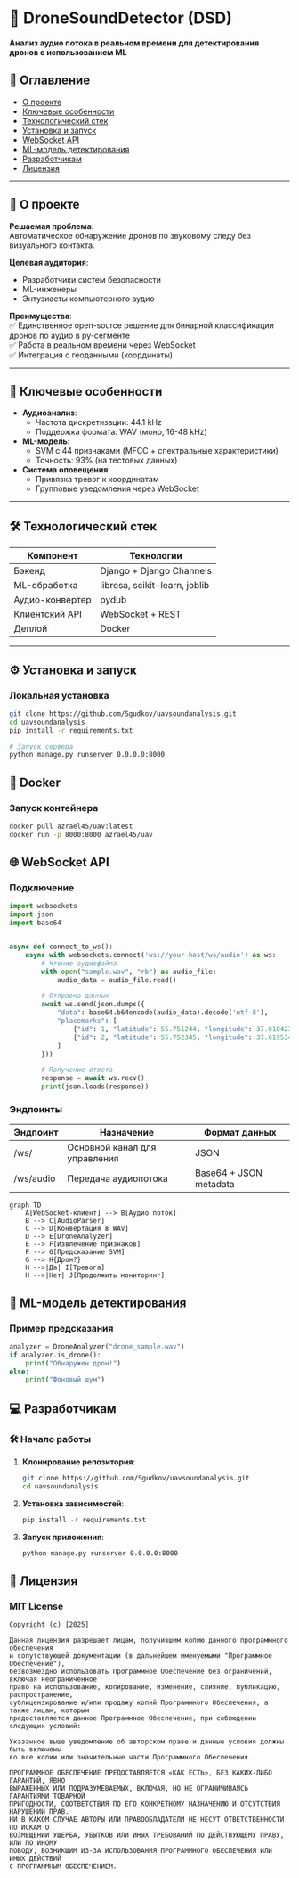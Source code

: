 # 🚁 DroneSoundDetector (DSD)

**Анализ аудио потока в реальном времени для детектирования дронов с использованием ML**

## 📌 Оглавление

- [О проекте](#-о-проекте)
- [Ключевые особенности](#-ключевые-особенности)
- [Технологический стек](#-технологический-стек)
- [Установка и запуск](#-установка-и-запуск)
- [WebSocket API](#-websocket-api)
- [ML-модель детектирования](#-ml-модель-детектирования)
- [Разработчикам](#-разработчикам)
- [Лицензия](#-лицензия)

---

## 🌟 О проекте

**Решаемая проблема**:  
Автоматическое обнаружение дронов по звуковому следу без визуального контакта.

**Целевая аудитория**:

- Разработчики систем безопасности
- ML-инженеры
- Энтузиасты компьютерного аудио

**Преимущества**:  
✅ Единственное open-source решение для бинарной классификации дронов по аудио в ру-сегменте  
✅ Работа в реальном времени через WebSocket  
✅ Интеграция с геоданными (координаты)

---

## 🚀 Ключевые особенности

- **Аудиоанализ**:
    - Частота дискретизации: 44.1 kHz
    - Поддержка формата: WAV (моно, 16-48 kHz)
- **ML-модель**:
    - SVM с 44 признаками (MFCC + спектральные характеристики)
    - Точность: 93% (на тестовых данных)
- **Система оповещения**:
    - Привязка тревог к координатам
    - Групповые уведомления через WebSocket

---

## 🛠 Технологический стек

| Компонент       | Технологии                    |
|-----------------|-------------------------------|
| Бэкенд          | Django + Django Channels      |
| ML-обработка    | librosa, scikit-learn, joblib |
| Аудио-конвертер | pydub                         |
| Клиентский API  | WebSocket + REST              |
| Деплой          | Docker                        |

---

## ⚙ Установка и запуск

### Локальная установка

```bash
git clone https://github.com/Sgudkov/uavsoundanalysis.git  
cd uavsoundanalysis  
pip install -r requirements.txt  

# Запуск сервера  
python manage.py runserver 0.0.0.0:8000
```

## 🐳 Docker

### Запуск контейнера

```bash
docker pull azrael45/uav:latest
docker run -p 8000:8000 azrael45/uav
```

## 🌐 WebSocket API

### Подключение

```python
import websockets
import json
import base64


async def connect_to_ws():
    async with websockets.connect('ws://your-host/ws/audio') as ws:
        # Чтение аудиофайла
        with open("sample.wav", "rb") as audio_file:
            audio_data = audio_file.read()

        # Отправка данных
        await ws.send(json.dumps({
            "data": base64.b64encode(audio_data).decode('utf-8'),
            "placemarks": [
                {"id": 1, "latitude": 55.751244, "longitude": 37.618423},
                {"id": 2, "latitude": 55.752345, "longitude": 37.619534}
            ]
        }))

        # Получение ответа
        response = await ws.recv()
        print(json.loads(response))
```

### Эндпоинты

| Эндпоинт  | Назначение                    | Формат данных          |
|-----------|-------------------------------|------------------------|
| /ws/      | Основной канал для управления | JSON                   |
| /ws/audio | Передача аудиопотока          | Base64 + JSON metadata |

```mermaid
graph TD
    A[WebSocket-клиент] --> B[Аудио поток]
    B --> C[AudioParser]
    C --> D[Конвертация в WAV]
    D --> E[DroneAnalyzer]
    E --> F[Извлечение признаков]
    F --> G[Предсказание SVM]
    G --> H{Дрон?}
    H -->|Да| I[Тревога]
    H -->|Нет| J[Продолжить мониторинг]
```

## 🤖 ML-модель детектирования


### Пример предсказания

```python
analyzer = DroneAnalyzer("drone_sample.wav")
if analyzer.is_drone():
    print("Обнаружен дрон!")
else:
    print("Фоновый шум")
```

## 💻 Разработчикам

### 🛠️ Начало работы

1. **Клонирование репозитория**:
   ```bash
   git clone https://github.com/Sgudkov/uavsoundanalysis.git
   cd uavsoundanalysis
   ```

2. **Установка зависимостей**:
   ```bash
   pip install -r requirements.txt
   ```

3. **Запуск приложения**:
   ```bash
   python manage.py runserver 0.0.0.0:8000
   ```
 
## 📜 Лицензия

### MIT License

```text
Copyright (c) [2025]  

Данная лицензия разрешает лицам, получившим копию данного программного обеспечения 
и сопутствующей документации (в дальнейшем именуемыми "Программное Обеспечение"), 
безвозмездно использовать Программное Обеспечение без ограничений, включая неограниченное 
право на использование, копирование, изменение, слияние, публикацию, распространение, 
сублицензирование и/или продажу копий Программного Обеспечения, а также лицам, которым 
предоставляется данное Программное Обеспечение, при соблюдении следующих условий:

Указанное выше уведомление об авторском праве и данные условия должны быть включены 
во все копии или значительные части Программного Обеспечения.

ПРОГРАММНОЕ ОБЕСПЕЧЕНИЕ ПРЕДОСТАВЛЯЕТСЯ «КАК ЕСТЬ», БЕЗ КАКИХ-ЛИБО ГАРАНТИЙ, ЯВНО 
ВЫРАЖЕННЫХ ИЛИ ПОДРАЗУМЕВАЕМЫХ, ВКЛЮЧАЯ, НО НЕ ОГРАНИЧИВАЯСЬ ГАРАНТИЯМИ ТОВАРНОЙ 
ПРИГОДНОСТИ, СООТВЕТСТВИЯ ПО ЕГО КОНКРЕТНОМУ НАЗНАЧЕНИЮ И ОТСУТСТВИЯ НАРУШЕНИЙ ПРАВ. 
НИ В КАКОМ СЛУЧАЕ АВТОРЫ ИЛИ ПРАВООБЛАДАТЕЛИ НЕ НЕСУТ ОТВЕТСТВЕННОСТИ ПО ИСКАМ О 
ВОЗМЕЩЕНИИ УЩЕРБА, УБЫТКОВ ИЛИ ИНЫХ ТРЕБОВАНИЙ ПО ДЕЙСТВУЮЩЕМУ ПРАВУ, ИЛИ ПО ИНОМУ 
ПОВОДУ, ВОЗНИКШИМ ИЗ-ЗА ИСПОЛЬЗОВАНИЯ ПРОГРАММНОГО ОБЕСПЕЧЕНИЯ ИЛИ ИНЫХ ДЕЙСТВИЙ 
С ПРОГРАММНЫМ ОБЕСПЕЧЕНИЕМ.
